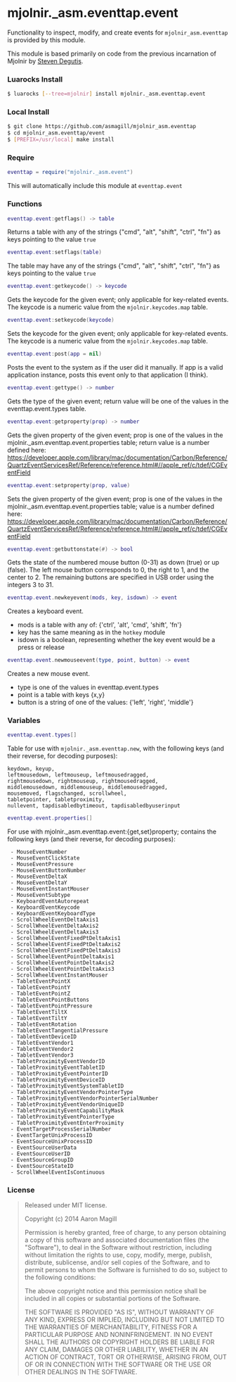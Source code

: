 mjolnir._asm.eventtap.event
===========================

Functionality to inspect, modify, and create events for `mjolnir_asm.eventtap` is provided by this module.

This module is based primarily on code from the previous incarnation of Mjolnir by [Steven Degutis](https://github.com/sdegutis/).

### Luarocks Install
~~~bash
$ luarocks [--tree=mjolnir] install mjolnir._asm.eventtap.event
~~~

### Local Install
~~~bash
$ git clone https://github.com/asmagill/mjolnir_asm.eventtap
$ cd mjolnir_asm.eventtap/event
$ [PREFIX=/usr/local] make install
~~~

### Require

~~~lua
eventtap = require("mjolnir._asm.event")
~~~
This will automatically include this module at `eventtap.event`

### Functions

~~~lua
eventtap.event:getflags() -> table
~~~
Returns a table with any of the strings {"cmd", "alt", "shift", "ctrl", "fn"} as keys pointing to the value `true`

~~~lua
eventtap.event:setflags(table)
~~~
The table may have any of the strings {"cmd", "alt", "shift", "ctrl", "fn"} as keys pointing to the value `true`

~~~lua
eventtap.event:getkeycode() -> keycode
~~~
Gets the keycode for the given event; only applicable for key-related events. The keycode is a numeric value from the `mjolnir.keycodes.map` table.

~~~lua
eventtap.event:setkeycode(keycode)
~~~
Sets the keycode for the given event; only applicable for key-related events. The keycode is a numeric value from the `mjolnir.keycodes.map` table.

~~~lua
eventtap.event:post(app = nil)
~~~
Posts the event to the system as if the user did it manually. If app is a valid application instance, posts this event only to that application (I think).

~~~lua
eventtap.event:gettype() -> number
~~~
Gets the type of the given event; return value will be one of the values in the eventtap.event.types table.

~~~lua
eventtap.event:getproperty(prop) -> number
~~~
Gets the given property of the given event; prop is one of the values in the mjolnir._asm.eventtap.event.properties table; return value is a number defined here: https://developer.apple.com/library/mac/documentation/Carbon/Reference/QuartzEventServicesRef/Reference/reference.html#//apple_ref/c/tdef/CGEventField

~~~lua
eventtap.event:setproperty(prop, value)
~~~
Sets the given property of the given event; prop is one of the values in the mjolnir._asm.eventtap.event.properties table; value is a number defined here: https://developer.apple.com/library/mac/documentation/Carbon/Reference/QuartzEventServicesRef/Reference/reference.html#//apple_ref/c/tdef/CGEventField

~~~lua
eventtap.event:getbuttonstate(#) -> bool
~~~
Gets the state of the numbered mouse button (0-31) as down (true) or up (false). The left mouse button corresponds to 0, the right to 1, and the center to 2.  The remaining buttons are specified in USB order using the integers 3 to 31.

~~~lua
eventtap.event.newkeyevent(mods, key, isdown) -> event
~~~
Creates a keyboard event.
  - mods is a table with any of: {'ctrl', 'alt', 'cmd', 'shift', 'fn'}
  - key has the same meaning as in the `hotkey` module
  - isdown is a boolean, representing whether the key event would be a press or release

~~~lua
eventtap.event.newmouseevent(type, point, button) -> event
~~~
Creates a new mouse event.
  - type is one of the values in eventtap.event.types
  - point is a table with keys {x,y}
  - button is a string of one of the values: {'left', 'right', 'middle'}

### Variables

~~~lua
eventtap.event.types[]
~~~
Table for use with `mjolnir._asm.eventtap.new`, with the following keys (and their reverse, for decoding purposes):

    keydown, keyup,
    leftmousedown, leftmouseup, leftmousedragged,
    rightmousedown, rightmouseup, rightmousedragged,
    middlemousedown, middlemouseup, middlemousedragged,
    mousemoved, flagschanged, scrollwheel,
    tabletpointer, tabletproximity,
    nullevent, tapdisabledbytimeout, tapdisabledbyuserinput

~~~lua
eventtap.event.properties[]
~~~
For use with mjolnir._asm.eventtap.event:{get,set}property; contains the following keys (and their reverse, for decoding purposes):

     - MouseEventNumber
     - MouseEventClickState
     - MouseEventPressure
     - MouseEventButtonNumber
     - MouseEventDeltaX
     - MouseEventDeltaY
     - MouseEventInstantMouser
     - MouseEventSubtype
     - KeyboardEventAutorepeat
     - KeyboardEventKeycode
     - KeyboardEventKeyboardType
     - ScrollWheelEventDeltaAxis1
     - ScrollWheelEventDeltaAxis2
     - ScrollWheelEventDeltaAxis3
     - ScrollWheelEventFixedPtDeltaAxis1
     - ScrollWheelEventFixedPtDeltaAxis2
     - ScrollWheelEventFixedPtDeltaAxis3
     - ScrollWheelEventPointDeltaAxis1
     - ScrollWheelEventPointDeltaAxis2
     - ScrollWheelEventPointDeltaAxis3
     - ScrollWheelEventInstantMouser
     - TabletEventPointX
     - TabletEventPointY
     - TabletEventPointZ
     - TabletEventPointButtons
     - TabletEventPointPressure
     - TabletEventTiltX
     - TabletEventTiltY
     - TabletEventRotation
     - TabletEventTangentialPressure
     - TabletEventDeviceID
     - TabletEventVendor1
     - TabletEventVendor2
     - TabletEventVendor3
     - TabletProximityEventVendorID
     - TabletProximityEventTabletID
     - TabletProximityEventPointerID
     - TabletProximityEventDeviceID
     - TabletProximityEventSystemTabletID
     - TabletProximityEventVendorPointerType
     - TabletProximityEventVendorPointerSerialNumber
     - TabletProximityEventVendorUniqueID
     - TabletProximityEventCapabilityMask
     - TabletProximityEventPointerType
     - TabletProximityEventEnterProximity
     - EventTargetProcessSerialNumber
     - EventTargetUnixProcessID
     - EventSourceUnixProcessID
     - EventSourceUserData
     - EventSourceUserID
     - EventSourceGroupID
     - EventSourceStateID
     - ScrollWheelEventIsContinuous

### License

> Released under MIT license.
>
> Copyright (c) 2014 Aaron Magill
>
> Permission is hereby granted, free of charge, to any person obtaining a copy
> of this software and associated documentation files (the "Software"), to deal
> in the Software without restriction, including without limitation the rights
> to use, copy, modify, merge, publish, distribute, sublicense, and/or sell
> copies of the Software, and to permit persons to whom the Software is
> furnished to do so, subject to the following conditions:
>
> The above copyright notice and this permission notice shall be included in
> all copies or substantial portions of the Software.
>
> THE SOFTWARE IS PROVIDED "AS IS", WITHOUT WARRANTY OF ANY KIND, EXPRESS OR
> IMPLIED, INCLUDING BUT NOT LIMITED TO THE WARRANTIES OF MERCHANTABILITY,
> FITNESS FOR A PARTICULAR PURPOSE AND NONINFRINGEMENT. IN NO EVENT SHALL THE
> AUTHORS OR COPYRIGHT HOLDERS BE LIABLE FOR ANY CLAIM, DAMAGES OR OTHER
> LIABILITY, WHETHER IN AN ACTION OF CONTRACT, TORT OR OTHERWISE, ARISING FROM,
> OUT OF OR IN CONNECTION WITH THE SOFTWARE OR THE USE OR OTHER DEALINGS IN
> THE SOFTWARE.
